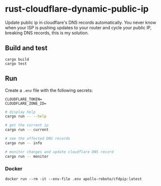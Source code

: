 # rust-cloudflare-dynamic-public-ip

Update public ip in cloudflare's DNS records automatically. You never know when your ISP is pushing updates to your router and cycle your public IP, breaking DNS records, this is my solution.

## Build and test

```
cargo build
cargo test
```

## Run

Create a `.env` file with the following secrets:
```env
CLOUDFLARE_TOKEN=
CLOUDFLARE_ZONE_ID=
```

```bash
# display help
cargo run -- --help

# get the current ip
cargo run -- current

# see the affected DNS records
cargo run -- info

# monitor changes and update cloudflare DNS record
cargo run -- monitor
```

### Docker

```
docker run --rm -it --env-file .env apollo-roboto/cfdpip:latest
```